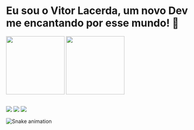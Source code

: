 # Eu sou o Vitor Lacerda, um novo Dev me encantando por esse mundo! 👋

 <div>
 
  <img height="160em" src="https://github-readme-stats.vercel.app/api?username=vitorlfaria&hide=stars&show_icons=true&theme=vue-dark"/>
                           
  <img height="160em" src="https://github-readme-stats.vercel.app/api/top-langs/?username=vitorlfaria&layout=compact&theme=vue-dark"/>
  
</div>
  
##
 
<div> 
  <a href="https://instagram.com/_ovito" target="_blank"><img src="https://img.shields.io/badge/-Instagram-%23E4405F?style=for-the-badge&logo=instagram&logoColor=white" target="_blank"></a>
  <a href = "mailto:vitorlacerdafaria7@gmail.com"><img src="https://img.shields.io/badge/-Gmail-%23333?style=for-the-badge&logo=gmail&logoColor=white" target="_blank"></a>
  <a href="https://www.linkedin.com/in/vitor-lacerda-faria" target="_blank"><img src="https://img.shields.io/badge/-LinkedIn-%230077B5?style=for-the-badge&logo=linkedin&logoColor=white" target="_blank"></a> 
 
  ![Snake animation](https://github.com/vitorlfaria/vitorlfaria/blob/output/github-contribution-grid-snake.svg)
 
</div>
